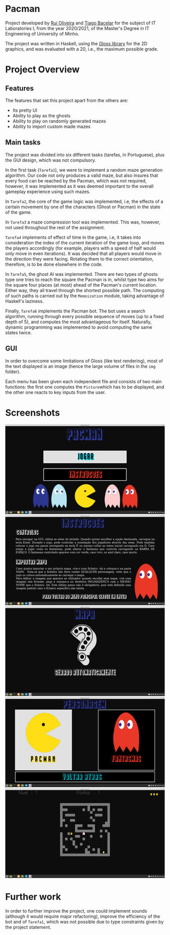 
# Pacman
Project developed by  [Rui Oliveira](https://github.com/ruioliveira02) and [Tiago Bacelar](https://github.com/tiago-bacelar) for the subject of IT Laboratories I, from the year 2020/2021, of the Master's Degree in IT Engineering of University of Minho.

The project was written in Haskell, using the [Gloss library](https://hackage.haskell.org/package/gloss) for the 2D graphics, and was evaluated with a 20, i.e., the maximum possible grade.


# Project Overview
## Features

The features that set this project apart from the others are:

- Its pretty UI
- Ability to play as the ghosts
- Ability to play on randomly generated mazes
- Ability to import custom made mazes


## Main tasks
The project was divided into six different tasks (tarefas, in Portuguese), plus the GUI design, which was not compulsory. 

In the first task (`Tarefa1`), we were to implement a random maze generation algorithm. Our code not only produces a valid maze, but also insures that every food can be reached by the Pacman, which was not required, however, it was implemented as it was deemed important to the overall gameplay experience using such mazes.

In `Tarefa2`, the core of the game logic was implemented, i.e, the effects of a certain movement by one of the characters (Ghost or Pacman) in the state of the game.

In `Tarefa3` a maze compression tool was implemented. This was, however, not used throughout the rest of the assignment.

`Tarefa4` implements of effect of time in the game, i.e, it takes into consideration the index of the current iteration of the game loop, and moves the players accordingly (for example, players with a speed of half would only move in even iterations). It was decided that all players would move in the direction they were facing. Rotating them to the correct orientation, therefore, is to be done elsewhere in the code.

In `Tarefa5`, the ghost AI was implemented. There are two types of ghosts: type one tries to reach the square the Pacman is in, whilst type two aims for the square four places (at most) ahead of the Pacman's current location. Either way, they all travel through the shortest possible path. The computing of such paths is carried out by the `Memoization` module, taking advantage of Haskell's laziness.

Finally, `Tarefa6` implements the Pacman bot. The bot uses a search algorithm, running through every possible sequence of moves (up to a fixed depth of 5), and computes the most advantageous for itself. Naturally, dynamic programming was implemented to avoid computing the same states twice.

## GUI
In order to overcome some limitations of Gloss (like text rendering), most of the text displayed is an image (hence the large volume of files in the `img` folder).

Each menu has been given each independent file and consists of two main functions: the first one computes the `Picture`which has to be displayed, and the other one reacts to key inputs from the user.

# Screenshots

![](img/screenshots/MainMenu.png)
![](img/screenshots/Instructions.png)
![](img/screenshots/Random.png)
![](img/screenshots/SelectPlayer.png)
![](img/screenshots/Game.png)

# Further work

In order to further improve the project, one could implement sounds (although it would require major refactoring), improve the efficiency of the bot and of `Tarefa1`, which was not possible due to type constraints given by the project statement.

